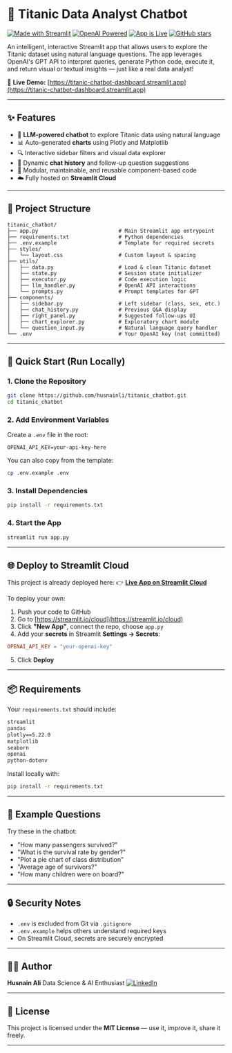# 🚢 Titanic Data Analyst Chatbot

[![Made with Streamlit](https://img.shields.io/badge/Made%20with-Streamlit-FF4B4B?logo=streamlit\&logoColor=white)](https://streamlit.io/)
[![OpenAI Powered](https://img.shields.io/badge/Powered%20by-OpenAI-10a37f?logo=openai\&logoColor=white)](https://openai.com/)
[![App is Live](https://img.shields.io/badge/🚀%20App%20Live-Click%20Here-brightgreen)](https://titanic-chatbot-dashboard.streamlit.app)
[![GitHub stars](https://img.shields.io/github/stars/husnainli/titanic_chatbot?style=social)](https://github.com/your-username/titanic_chatbot)


An intelligent, interactive Streamlit app that allows users to explore the Titanic dataset using natural language questions. The app leverages OpenAI's GPT API to interpret queries, generate Python code, execute it, and return visual or textual insights — just like a real data analyst!

🔗 **Live Demo:** [https://titanic-chatbot-dashboard.streamlit.app](https://titanic-chatbot-dashboard.streamlit.app)

---

## ✨ Features

* 🧠 **LLM-powered chatbot** to explore Titanic data using natural language
* 📊 Auto-generated **charts** using Plotly and Matplotlib
* 🔍 Interactive sidebar filters and visual data explorer
* 💬 Dynamic **chat history** and follow-up question suggestions
* 🧩 Modular, maintainable, and reusable component-based code
* ☁️ Fully hosted on **Streamlit Cloud**

---

## 📁 Project Structure

```
titanic_chatbot/
├── app.py                          # Main Streamlit app entrypoint
├── requirements.txt                # Python dependencies
├── .env.example                    # Template for required secrets
├── styles/
│   └── layout.css                  # Custom layout & spacing
├── utils/
│   ├── data.py                     # Load & clean Titanic dataset
│   ├── state.py                    # Session state initializer
│   ├── executor.py                 # Code execution logic
│   ├── llm_handler.py              # OpenAI API interactions
│   └── prompts.py                  # Prompt templates for GPT
├── components/
│   ├── sidebar.py                  # Left sidebar (class, sex, etc.)
│   ├── chat_history.py             # Previous Q&A display
│   ├── right_panel.py              # Suggested follow-ups UI
│   ├── chart_explorer.py           # Exploratory chart module
│   └── question_input.py           # Natural language query handler
└── .env                            # Your OpenAI key (not committed)
```

---

## 🚀 Quick Start (Run Locally)

### 1. Clone the Repository

```bash
git clone https://github.com/husnainli/titanic_chatbot.git
cd titanic_chatbot
```

### 2. Add Environment Variables

Create a `.env` file in the root:

```env
OPENAI_API_KEY=your-api-key-here
```

You can also copy from the template:

```bash
cp .env.example .env
```

### 3. Install Dependencies

```bash
pip install -r requirements.txt
```

### 4. Start the App

```bash
streamlit run app.py
```

---

## 🌐 Deploy to Streamlit Cloud

This project is already deployed here:
👉 **[Live App on Streamlit Cloud](https://titanic-chatbot-dashboard.streamlit.app)**

To deploy your own:

1. Push your code to GitHub
2. Go to [https://streamlit.io/cloud](https://streamlit.io/cloud)
3. Click **"New App"**, connect the repo, choose `app.py`
4. Add your **secrets** in Streamlit **Settings → Secrets**:

```toml
OPENAI_API_KEY = "your-openai-key"
```

5. Click **Deploy**

---

## 📦 Requirements

Your `requirements.txt` should include:

```txt
streamlit
pandas
plotly==5.22.0
matplotlib
seaborn
openai
python-dotenv
```

Install locally with:

```bash
pip install -r requirements.txt
```

---

## 🧠 Example Questions

Try these in the chatbot:

* "How many passengers survived?"
* "What is the survival rate by gender?"
* "Plot a pie chart of class distribution"
* "Average age of survivors?"
* "How many children were on board?"

---

## 🔒 Security Notes

* `.env` is excluded from Git via `.gitignore`
* `.env.example` helps others understand required keys
* On Streamlit Cloud, secrets are securely encrypted

---

## 👨‍💻 Author

**Husnain Ali**
Data Science & AI Enthusiast
[![LinkedIn](https://img.shields.io/badge/LinkedIn-blue?logo=linkedin\&logoColor=white)](https://www.linkedin.com/in/husnainli)

---

## 📝 License

This project is licensed under the **MIT License** — use it, improve it, share it freely.

---
